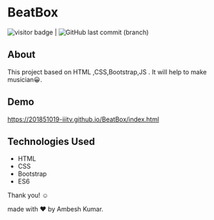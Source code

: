 

# BeatBox
<img src= "https://visitor-badge.laobi.icu/badge?page_id=201851019-iiitv/BeatBox " alt="visitor badge"/> |  ![GitHub last commit (branch)](https://img.shields.io/github/last-commit/201851019-iiitv/BeatBox/master)

## About 

This project based on HTML ,CSS,Bootstrap,JS . It will help to make musician😀.


## Demo
https://201851019-iiitv.github.io/BeatBox/index.html

## Technologies Used
* HTML
* CSS
* Bootstrap
* ES6

Thank you! ☺️

made with ❤️ by Ambesh Kumar.
